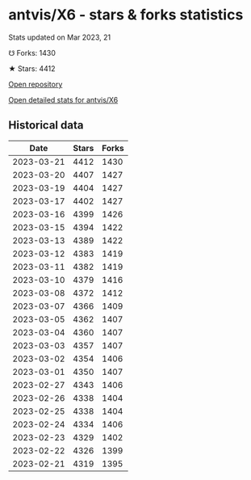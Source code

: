 # antvis/X6 - stars & forks statistics

Stats updated on Mar 2023, 21

☋ Forks: 1430

★ Stars: 4412

[Open repository](https://github.com/antvis/X6)

[Open detailed stats for antvis/X6](https://reviewgithub.com/rep/antvis/X6)

## Historical data
| Date | Stars | Forks |
|------|-------|-------|
| 2023-03-21 | 4412 | 1430 | 
| 2023-03-20 | 4407 | 1427 | 
| 2023-03-19 | 4404 | 1427 | 
| 2023-03-17 | 4402 | 1427 | 
| 2023-03-16 | 4399 | 1426 | 
| 2023-03-15 | 4394 | 1422 | 
| 2023-03-13 | 4389 | 1422 | 
| 2023-03-12 | 4383 | 1419 | 
| 2023-03-11 | 4382 | 1419 | 
| 2023-03-10 | 4379 | 1416 | 
| 2023-03-08 | 4372 | 1412 | 
| 2023-03-07 | 4366 | 1409 | 
| 2023-03-05 | 4362 | 1407 | 
| 2023-03-04 | 4360 | 1407 | 
| 2023-03-03 | 4357 | 1407 | 
| 2023-03-02 | 4354 | 1406 | 
| 2023-03-01 | 4350 | 1407 | 
| 2023-02-27 | 4343 | 1406 | 
| 2023-02-26 | 4338 | 1404 | 
| 2023-02-25 | 4338 | 1404 | 
| 2023-02-24 | 4334 | 1406 | 
| 2023-02-23 | 4329 | 1402 | 
| 2023-02-22 | 4326 | 1399 | 
| 2023-02-21 | 4319 | 1395 | 

